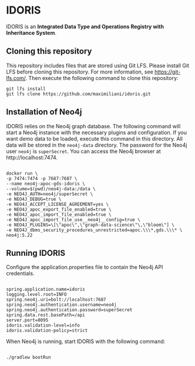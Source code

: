 # IDORIS

IDORIS is an **Integrated Data Type and Operations Registry with Inheritance System**.

## Cloning this repository

This repository includes files that are stored using Git LFS.
Please install Git LFS before cloning this repository.
For more information, see https://git-lfs.com/.
Then execute the following command to clone this repository:

```
git lfs install
git lfs clone https://github.com/maximiliani/idoris.git
```

## Installation of Neo4j

IDORIS relies on the Neo4j graph database.
The following command will start a Neo4j instance with the necessary plugins and configuration.
If you want demo data to be loaded, execute this command in this directory.
All data will be stored in the `neo4j-data` directory.
The password for the Neo4j user `neo4j` is `superSecret`.
You can access the Neo4j browser at http://localhost:7474.

```

docker run \
-p 7474:7474 -p 7687:7687 \
--name neo4j-apoc-gds-idoris \
--volume=$(pwd)/neo4j-data:/data \
-e NEO4J_AUTH=neo4j/superSecret \
-e NEO4J_DEBUG=true \
-e NEO4J_ACCEPT_LICENSE_AGREEMENT=yes \
-e NEO4J_apoc_export_file_enabled=true \
-e NEO4J_apoc_import_file_enabled=true \
-e NEO4J_apoc_import_file_use__neo4j__config=true \
-e NEO4J_PLUGINS=\[\"apoc\",\"graph-data-science\"\,\"bloom\"] \
-e NEO4J_dbms_security_procedures_unrestricted=apoc.\\\*,gds.\\\* \
neo4j:5.22

```

## Running IDORIS

Configure the application.properties file to contain the Neo4j API credentials.

```

spring.application.name=idoris
logging.level.root=INFO
spring.neo4j.uri=bolt://localhost:7687
spring.neo4j.authentication.username=neo4j
spring.neo4j.authentication.password=superSecret
spring.data.rest.basePath=/api
server.port=8095
idoris.validation-level=info
idoris.validation-policy=strict

```

When Neo4j is running, start IDORIS with the following command:

```

./gradlew bootRun

```